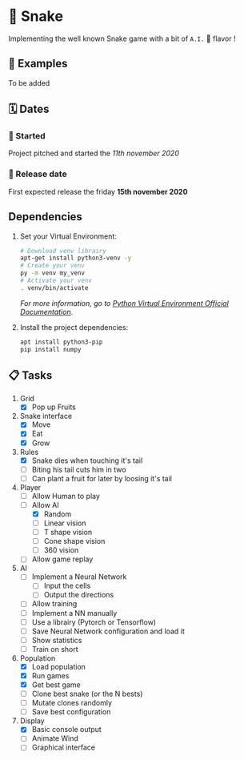 # :snake: Snake

Implementing the well known Snake game with a bit of `A.I.` :robot: flavor !

## :tada: Examples

To be added

## :spiral_calendar: Dates

### :rocket: Started 
Project pitched and started the _11th november 2020_

### :dart: Release date 
First expected release the friday **15th november 2020** 


## Dependencies
1. Set your Virtual Environment:

    ``` bash
    # Download venv librairy
    apt-get install python3-venv -y
    # Create your venv
    py -m venv my_venv
    # Activate your venv
    . venv/bin/activate
    ```
    
    _For more information, go to [Python Virtual Environment Official Documentation](https://docs.python.org/3/library/venv.html)._

1. Install the project dependencies:

    ``` bash
    apt install python3-pip
    pip install numpy
    ```

## :clipboard: Tasks

1. Grid
    - [x] Pop up Fruits

1. Snake interface 
    - [x] Move  
    - [x] Eat 
    - [x] Grow 
 
1. Rules 
    - [x] Snake dies when touching it's tail
    - [ ] Biting his tail cuts him in two
    - [ ] Can plant a fruit for later by loosing it's tail 

1. Player
    - [ ] Allow Human to play
    - [ ] Allow AI
        - [x] Random
        - [ ] Linear vision 
        - [ ] T shape vision
        - [ ] Cone shape vision
        - [ ] 360 vision
    - [ ] Allow game replay

1. AI 
    - [ ] Implement a Neural Network
        - [ ] Input the cells
        - [ ] Output the directions
    - [ ] Allow training 
    - [ ] Implement a NN manually
    - [ ] Use a librairy (Pytorch or Tensorflow)
    - [ ] Save Neural Network configuration and load it 
    - [ ] Show statistics
    - [ ] Train on short 
 
1. Population
    - [x] Load population
    - [x] Run games
    - [x] Get best game
    - [ ] Clone best snake (or the N bests)
    - [ ] Mutate clones randomly
    - [ ] Save best configuration 

1. Display
    - [x] Basic console output
    - [ ] Animate Wind
    - [ ] Graphical interface
